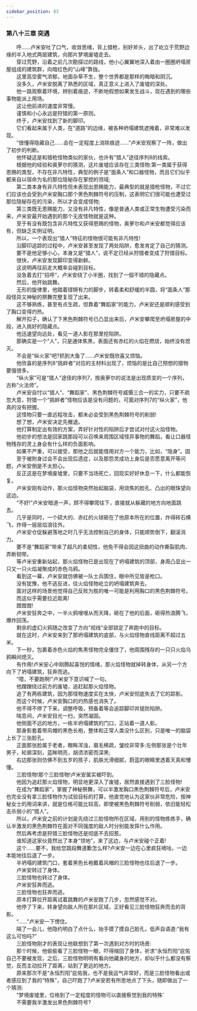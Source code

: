 ```yaml
---
sidebar_position: 83
---
```

### 第八十三章 突遇  


　　呼……卢米安吐了口气，收敛思绪，背上猎枪，别好斧头，出了屹立于荒野边缘的半入地式两层建筑，向那片梦境废墟走去。  
　　穿过荒野，沿着之前几次勘探过的路线，他小心翼翼地深入着由一圈圈坍塌房屋组成的建筑群，向暗红色的“山峰”靠拢。  
　　这里高空雾气浓郁，地面杂草不生，整个世界都是那样的晦暗和阴沉。  
　　没多久，卢米安脱离了熟悉的区域，真正意义上进入了废墟的深处。  
　　他一路观察着环境，辨别着痕迹，不断地假想如果发生战斗，现在遇到的哪些事物能派上用场。  
　　这让他前进的速度非常慢。  
　　谨慎和小心永远是狩猎的第一原则。  
　　终于，卢米安找到了新的脚印。  
　　它们看起来属于人类，在“道路”的边缘，被各种坍塌建筑遮掩着，非常难以发现。  
　　“很懂得隐藏自己……会在一定程度上消除痕迹……”卢米安观察了一阵，做出了初步的判断。  
　　他怀疑这是和猎枪怪物类似的家伙，也许有“猎人”途径序列8的线索。  
　　根据他的经验和奥萝尔的猜测，这片废墟应该存在三类怪物:第一类属于获得恩赐的类型，不存在非凡特性，典型的例子是“面条人”和口器怪物，而且它们似乎都来自以宿命为名的那位隐秘存在掌控的领域;  
　　第二类本身有非凡特性但未表现出恩赐能力，最典型的就是猎枪怪物，不过它们应该也会受到卢米安胸口那个黑色荆棘符号的压制，这表明它们很可能也遭受过那位隐秘存在的污染，所以才会变成怪物;  
　　第三类既无恩赐能力，又没有非凡特性，像是普通人类或正常生物遭受污染而来，卢米安最开始遇到的那个无皮怪物就是这种。  
　　至于有没有既包含非凡特性又获得恩赐的怪物，奥萝尔和卢米安都觉得应该有，但缺乏实例证明。  
　　所以，一个表现出“猎人”特征的怪物很可能有非凡特性!  
　　沿脚印追踪的过程中，卢米安甚至发现了两处陷阱，愈发肯定了自己的猜测。  
　　要不是他足够小心，本身又是“猎人”，说不定已经从狩猎者变成了狩猎目标。  
　　很快，卢米安发现脚印变得新鲜。  
　　这说明再往前走大概率会碰到目标。  
　　没急着去打“招呼”，卢米安绕了小半圈，找到了一個不错的隐藏点。  
　　然后，他开始跳舞。  
　　无形的旋律里，他踏着铿锵有力的脚步，转着柔和舒缓的半圆，将“面条人”那段怪异又神秘的祭舞完整复现了出来。  
　　这不够熟练，甚至有点生疏，但靠着“舞蹈家”的能力，卢米安还是顺利感受到了胸口变得灼热。  
　　解开扣子，确认了下黑色荆棘符号已凸显出来后，卢米安攀爬至坍塌房屋的中段，进入挑好的隐藏点。  
　　他迅速望向远处，看见一道人影在那里挖陷阱。  
　　那确实是一个“人”，只是通体焦黑，表面还有赤红的火焰在燃烧，始终没有熄灭。  
　　不会是“纵火家”吧?抓到大鱼了……卢米安既欣喜又烦恼。  
　　他欣喜的是序列8“挑衅者”对应的主材料出现了，烦恼的是比自己预想的猎物要强很多。  
　　“纵火家”可是“猎人”途径的序列7，按奥萝尔的说法是出现质变的一个序列，古称“火法师”。  
　　卢米安自忖以“猎人”、“舞蹈家”、黑色荆棘符号威慑三合一的实力，只要不疏忽大意，狩猎一个“挑衅者”怪物应该是没有问题的，可面对序列7的“纵火家”，他真的没有把握。  
　　这怪物只要一直远程攻击，都未必会受到黑色荆棘符号的削弱!  
　　想了想，卢米安决定先撤退。  
　　他打算制定出有效的方案，弄好针对性的陷阱后才尝试对付这火焰怪物。  
　　他初步的想法是回家跳那段可以召唤来周围区域怪异事物的舞蹈，看让口器怪物残存的灵上身会有什么样的负面影响。  
　　如果不严重，可以接受，那他之后就能借用对方一个能力，比如，“隐身”。固  
　　至于被附身过会不会出现后遗症，以及那怨灵成功上身后是否愿意离开等问题，卢米安倒是不太担心。  
　　反正这是在梦境废墟里，只要不当场死亡，回现实好好休息一下，什么都能恢复。  
　　卢米安刚有动作，那火焰怪物突然抬起脑袋，用烧焦的脸孔、凸出的眼珠望向这边。  
　　“不好!”卢米安暗道一声，顾不得攀爬往下，直接就从躲藏的地方向地面跳去。  
　　几乎是同时，一个硕大的、赤红的火球砸在了他原本所在的位置，炸得砖石横飞，炸得一层层焰浪往外。  
　　卢米安仓促躲避落地之时几乎无法控制自己的身体，只能顺势倒下，翻滚消力。  
　　要不是“舞蹈家”带来了超凡的柔韧性，他免不得会因这扭曲的动作撕裂肌肉、弄断韧带。  
　　等卢米安重新站起，那火焰怪物已是出现在了坍塌建筑的顶部，身周凸显出一只又一只火焰凝聚成的赤色乌鸦。  
　　看到这一幕，卢米安就仿佛被一队士兵围住，眼中所见皆是枪口。  
　　没有犹豫，他不逃反进，往火焰怪物屹立的坍塌建筑奔去。  
　　面对这样的场景他觉得自己反败为胜的唯一可能是利用胸口的黑色荆棘符号。  
　　而这似乎需要拉近距离!  
　　蹬蹬蹬!  
　　卢米安狂奔之中，一半火鸦嗖嗖从而天降，砸在了他的后面，砸得热浪腾飞，爆炸回荡。  
　　剩余的虚幻火鸦随之改变了方向“视线”全部锁定了奔跑中的目标。  
　　就在这时，卢米安来到了那坍塌建筑的底部，与火焰怪物直线距离不超过五米。  
　　下一秒，包裹着赤色火焰的焦黑怪物完全僵住了，他周围残存的一只只火焰乌鸦瞬间熄灭。  
　　有作用!卢米安心中刚腾起喜悦的情绪，那火焰怪物就掉转身体，从另一个方向下了坍塌建筑，狂奔而逃。  
　　“喂，不要跑啊!”卢米安下意识喊了一句。  
　　他蹭蹭绕过前方的废墟，追赶起那火焰怪物。  
　　追了有两栋建筑，因为那怪物速度实在太快，卢米安彻底失去了它的踪影。  
　　而这个时候，卢米安胸口的灼热感也消失了。  
　　他不得不停了下来，调整呼吸，预备着等会追踪脚印并提防陷阱。  
　　喘息间，卢米安目光一扫，突然凝固。  
　　他侧面不远的地方，一栋半坍塌建筑的门口，正站着一道人影。  
　　那身影套着带风帽的黑色长袍，整体和正常人类没什么区别，只是唯一的脑袋上长了三张脸孔。  
　　正面那张脸属于老者，眼眸浑浊，眉毛稀疏，皱纹非常多:左侧那张是个壮年男子，轮廓深刻，蓝眸明亮，胡须浓密而深黑;  
　　右边那张则仿佛不到五岁的孩子，肌肤光滑细腻，蔚蓝的眼睛里透着天真和懵懂。  
　　三脸怪物!那个三脸怪物!卢米安属实被吓到。  
　　他因为追赶那火焰怪物，明显地更深入了废墟，居然直接遇到了三脸怪物!  
　　在成为“舞蹈家”，掌握了神秘祭舞，可以半激发胸口黑色荆棘符号后，卢米安也完全没有拿三脸怪物作为试验目标的打算，他直觉地认为这家伙非常危险，按神秘女士的用词来讲，就是位格可能比较高，即使被黑色荆棘符号削弱，依旧能轻松击杀弱小的“猎人”。  
　　所以，卢米安之前的计划是先绕过三脸怪物所在区域，用别的怪物练练手，确认半激发的黑色荆棘符在面对不同强度的敌人时分别能发挥什么作用。  
　　然后再考虑是狩猎三脸怪物还是彻底不去招惹。  
　　谁知道这家伙竟然出了本身“领地”，来了这边，与卢米安碰个正着!  
　　这个……要不，我给您跳段舞道歉怎么样?卢米安一边在心里疯狂嘀咕，一边本能地往后退了一步。  
　　半坍塌的建筑门口，套着黑色长袍戴着风帽的三脸怪物也往后退了一步。  
　　卢米安转过了身体。  
　　三脸怪物也转过了身体。  
　　卢米安狂奔而逃。  
　　三脸怪物也狂奔而逃。  
　　原本打算拉开距离试着跳舞的卢米安跑了几步，忽然感觉不对。  
　　他停了下来，转身望向敌人所在那片区域，正好看见三脸怪物狂奔而去的背影。  
　　“……”卢米安一下愣住。  
　　隔了一会儿，他隐约明白了点什么，抬手摸了摸自己脸孔，低声自语道:“我有这么可怕吗?”  
　　三脸怪物刚才的表现让他联想到了第一次遇到对方时的场景:  
　　那个时候，他偷偷看了三脸怪物一眼，吓得缩回了身体，祈求“永恒烈阳”庇佑自己不要被发现，之后，三脸怪物明明有看向他藏身的地方，却似乎什么都没有察觉，反而主动拉开了距离，站到了更远的地方。  
　　原来那次不是“永恒烈阳”庇佑我，也不是我运气非常好，而是三脸怪物看出或者感应到了我的“特殊”，自己吓跑了?卢米安若有所思地点了下头，随即做出了一个猜测:  
　　“梦境废墟里，位格到了一定程度的怪物可以直接察觉到我的特殊’  
　　不需要我半激发出黑色荆棘符号?  
